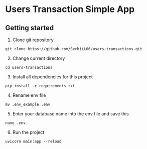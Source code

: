 <h1>Users Transaction Simple App</h1>


<h2>Getting started</h2>

1. Clone git repository
```
git clone https://github.com/SerhiiL06/users-transactions.git
```

2. Change current directory
```
cd users-transactions
```

3. Install all dependencies for this project
```
pip install -r requirements.txt
```

4. Rename env file
```
mv .env_example .env
```
5. Enter your database name into the env file and save this
```
nano .env
```

6. Run the project
```
uvicorn main:app --reload
```